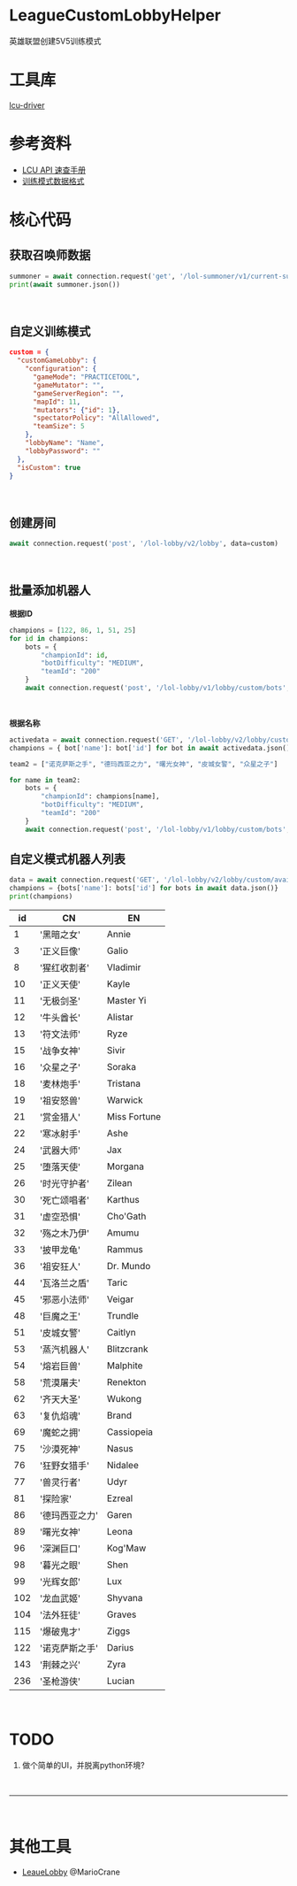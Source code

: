 # LeagueCustomLobbyHelper
英雄联盟创建5V5训练模式

# 工具库
[lcu-driver](https://github.com/sousa-andre/lcu-driver)


# 参考资料
- [LCU API 速查手册](https://lcu.vivide.re/#operation--lol-lobby-v2-lobby-get)
- [训练模式数据格式](https://riot-api-libraries.readthedocs.io/en/latest/lcu.html)


# 核心代码

## 获取召唤师数据
```python
summoner = await connection.request('get', '/lol-summoner/v1/current-summoner')
print(await summoner.json())
```
  
<br>  
  
## 自定义训练模式
```json
custom = {
  "customGameLobby": {
    "configuration": {
      "gameMode": "PRACTICETOOL", 
      "gameMutator": "", 
      "gameServerRegion": "", 
      "mapId": 11, 
      "mutators": {"id": 1}, 
      "spectatorPolicy": "AllAllowed", 
      "teamSize": 5
    },
    "lobbyName": "Name",
    "lobbyPassword": ""
  },
  "isCustom": true
}
```
  
<br>  
  
## 创建房间
```python
await connection.request('post', '/lol-lobby/v2/lobby', data=custom)
```
  
<br>  
  
## 批量添加机器人

**根据ID**
```python
champions = [122, 86, 1, 51, 25]
for id in champions:
	bots = {
		"championId": id,
		"botDifficulty": "MEDIUM",
		"teamId": "200"
	}
	await connection.request('post', '/lol-lobby/v1/lobby/custom/bots', data=bots)
```
  
<br>  
  
**根据名称**
```python
activedata = await connection.request('GET', '/lol-lobby/v2/lobby/custom/available-bots')
champions = { bot['name']: bot['id'] for bot in await activedata.json() }

team2 = ["诺克萨斯之手", "德玛西亚之力", "曙光女神", "皮城女警", "众星之子"]

for name in team2:
	bots = {
		"championId": champions[name],
		"botDifficulty": "MEDIUM",
		"teamId": "200"
	}
	await connection.request('post', '/lol-lobby/v1/lobby/custom/bots', data=bots)
```
  
## 自定义模式机器人列表
```python
data = await connection.request('GET', '/lol-lobby/v2/lobby/custom/available-bots')
champions = {bots['name']: bots['id'] for bots in await data.json()}
print(champions)
```

| id	| CN			   | EN			   |	
| ----- | ------------------------ | --------------------- |	
| 1	| '黑暗之女'		| Annie			|	
| 3	| '正义巨像'		| Galio			|	
| 8	| '猩红收割者'	       | Vladimir	       |	
| 10	| '正义天使'		| Kayle			|	
| 11	| '无极剑圣'		| Master Yi		|	
| 12	| '牛头酋长'		| Alistar		|	
| 13	| '符文法师'		| Ryze			|	
| 15	| '战争女神'		| Sivir			|	
| 16	| '众星之子'		| Soraka		|	
| 18	| '麦林炮手'		| Tristana		|	
| 19	| '祖安怒兽'		| Warwick		|	
| 21	| '赏金猎人'		| Miss Fortune		|	
| 22	| '寒冰射手'		| Ashe			|	
| 24	| '武器大师'		| Jax			|	
| 25	| '堕落天使'		| Morgana		|	
| 26	| '时光守护者'		| Zilean		|	
| 30	| '死亡颂唱者'		| Karthus		|	
| 31	| '虚空恐惧'		| Cho'Gath		|	
| 32	| '殇之木乃伊'		| Amumu			|	
| 33	| '披甲龙龟'		| Rammus		|	
| 36	| '祖安狂人'		| Dr. Mundo		|	
| 44	| '瓦洛兰之盾'		| Taric			|	
| 45	| '邪恶小法师'		| Veigar		|	
| 48	| '巨魔之王'		| Trundle		|	
| 51	| '皮城女警'		| Caitlyn		|	
| 53	| '蒸汽机器人'		| Blitzcrank		|	
| 54	| '熔岩巨兽'		| Malphite		|	
| 58	| '荒漠屠夫'		| Renekton		|	
| 62	| '齐天大圣'		| Wukong		|	
| 63	| '复仇焰魂'		| Brand			|	
| 69	| '魔蛇之拥'		| Cassiopeia		|	
| 75	| '沙漠死神'		| Nasus			|	
| 76	| '狂野女猎手'		| Nidalee	        |	
| 77	| '兽灵行者'		| Udyr			|	
| 81	| '探险家'			| Ezreal		|	
| 86	| '德玛西亚之力'	      | Garen		      |	
| 89	| '曙光女神'		| Leona			|	
| 96	| '深渊巨口'		| Kog'Maw		|	
| 98	| '暮光之眼'		| Shen			|	
| 99	| '光辉女郎'		| Lux			|	
| 102	| '龙血武姬'		| Shyvana		|	
| 104	| '法外狂徒'		| Graves		|	
| 115	| '爆破鬼才'		| Ziggs			|	
| 122	| '诺克萨斯之手'	      | Darius		      |	
| 143	| '荆棘之兴'		| Zyra			|	
| 236	| '圣枪游侠'		| Lucian		|	
  

<br>  
  
# TODO
1. 做个简单的UI，并脱离python环境?

  
<br>  
  
---
  
<br>  
  
# 其他工具
- [LeaueLobby](https://github.com/MarioCrane/LeaueLobby) @MarioCrane



